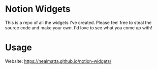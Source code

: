 # Notion Widgets

This is a repo of all the widgets I've created. Please feel free to steal the source code and make your own. I'd love to see what you come up with!

# Usage

Website: https://nealmatta.github.io/notion-widgets/
